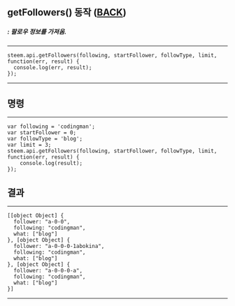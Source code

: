 ## getFollowers() 동작 ([BACK](README.md))
##### : 팔로우 정보를 가져옴.
-----
```
steem.api.getFollowers(following, startFollower, followType, limit, function(err, result) {
  console.log(err, result);
});
```
-----
## 명령
-----
```
var following = 'codingman';
var startFollower = 0;
var followType = 'blog';
var limit = 3;
steem.api.getFollowers(following, startFollower, followType, limit, function(err, result) {
	console.log(result);
});
```
## 결과
-----
```
[[object Object] {
  follower: "a-0-0",
  following: "codingman",
  what: ["blog"]
}, [object Object] {
  follower: "a-0-0-0-1abokina",
  following: "codingman",
  what: ["blog"]
}, [object Object] {
  follower: "a-0-0-0-a",
  following: "codingman",
  what: ["blog"]
}]
```
-----

